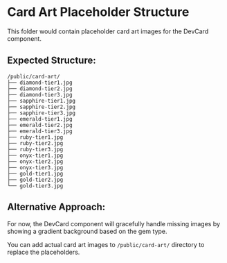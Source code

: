 # Card Art Placeholder Structure

This folder would contain placeholder card art images for the DevCard component.

## Expected Structure:
```
/public/card-art/
├── diamond-tier1.jpg
├── diamond-tier2.jpg
├── diamond-tier3.jpg
├── sapphire-tier1.jpg
├── sapphire-tier2.jpg
├── sapphire-tier3.jpg
├── emerald-tier1.jpg
├── emerald-tier2.jpg
├── emerald-tier3.jpg
├── ruby-tier1.jpg
├── ruby-tier2.jpg
├── ruby-tier3.jpg
├── onyx-tier1.jpg
├── onyx-tier2.jpg
├── onyx-tier3.jpg
├── gold-tier1.jpg
├── gold-tier2.jpg
└── gold-tier3.jpg
```

## Alternative Approach:
For now, the DevCard component will gracefully handle missing images by showing a gradient background based on the gem type.

You can add actual card art images to `/public/card-art/` directory to replace the placeholders.

